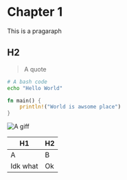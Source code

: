 # Chapter 1

This is a pragaraph

## H2

> A quote

```bash
# A bash code
echo "Hello World"
```

```rust
fn main() {
    println!("World is awsome place")
}
```

![A giff](https://media0.giphy.com/media/11lxCeKo6cHkJy/giphy.gif?cid=ecf05e471qiha7vs15sajog2v04gwkrj78k5h8cnu951elal&rid=giphy.gif&ct=g)

| H1 | H2 |
| ---| ---|
| A | B |
| Idk what | Ok |

